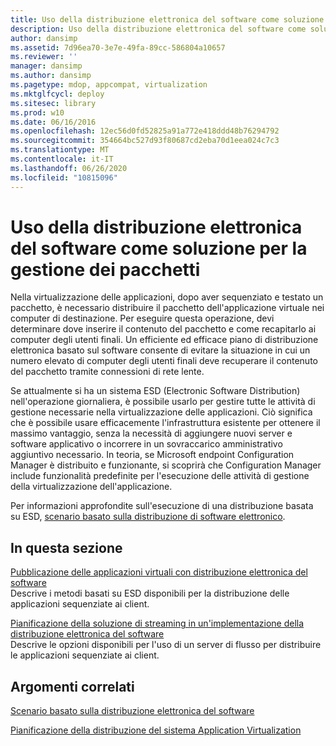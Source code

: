 ```yaml
---
title: Uso della distribuzione elettronica del software come soluzione per la gestione dei pacchetti
description: Uso della distribuzione elettronica del software come soluzione per la gestione dei pacchetti
author: dansimp
ms.assetid: 7d96ea70-3e7e-49fa-89cc-586804a10657
ms.reviewer: ''
manager: dansimp
ms.author: dansimp
ms.pagetype: mdop, appcompat, virtualization
ms.mktglfcycl: deploy
ms.sitesec: library
ms.prod: w10
ms.date: 06/16/2016
ms.openlocfilehash: 12ec56d0fd52825a91a772e418ddd48b76294792
ms.sourcegitcommit: 354664bc527d93f80687cd2eba70d1eea024c7c3
ms.translationtype: MT
ms.contentlocale: it-IT
ms.lasthandoff: 06/26/2020
ms.locfileid: "10815096"
---
```

# Uso della distribuzione elettronica del software come soluzione per la gestione dei pacchetti


Nella virtualizzazione delle applicazioni, dopo aver sequenziato e testato un pacchetto, è necessario distribuire il pacchetto dell'applicazione virtuale nei computer di destinazione. Per eseguire questa operazione, devi determinare dove inserire il contenuto del pacchetto e come recapitarlo ai computer degli utenti finali. Un efficiente ed efficace piano di distribuzione elettronica basato sul software consente di evitare la situazione in cui un numero elevato di computer degli utenti finali deve recuperare il contenuto del pacchetto tramite connessioni di rete lente.

Se attualmente si ha un sistema ESD (Electronic Software Distribution) nell'operazione giornaliera, è possibile usarlo per gestire tutte le attività di gestione necessarie nella virtualizzazione delle applicazioni. Ciò significa che è possibile usare efficacemente l'infrastruttura esistente per ottenere il massimo vantaggio, senza la necessità di aggiungere nuovi server e software applicativo o incorrere in un sovraccarico amministrativo aggiuntivo necessario. In teoria, se Microsoft endpoint Configuration Manager è distribuito e funzionante, si scoprirà che Configuration Manager include funzionalità predefinite per l'esecuzione delle attività di gestione della virtualizzazione dell'applicazione.

Per informazioni approfondite sull'esecuzione di una distribuzione basata su ESD, [scenario basato sulla distribuzione di software elettronico](electronic-software-distribution-based-scenario.md).

## In questa sezione


<a href="" id="publishing-virtual-applications-using-electronic-software-distribution"></a>[Pubblicazione delle applicazioni virtuali con distribuzione elettronica del software](publishing-virtual-applications-using-electronic-software-distribution.md)  
Descrive i metodi basati su ESD disponibili per la distribuzione delle applicazioni sequenziate ai client.

<a href="" id="planning-your-streaming-solution-in-an-electronic-software-distribution-implementation"></a>[Pianificazione della soluzione di streaming in un'implementazione della distribuzione elettronica del software](planning-your-streaming-solution-in-an-electronic-software-distribution-implementation.md)  
Descrive le opzioni disponibili per l'uso di un server di flusso per distribuire le applicazioni sequenziate ai client.

## Argomenti correlati


[Scenario basato sulla distribuzione elettronica del software](electronic-software-distribution-based-scenario.md)

[Pianificazione della distribuzione del sistema Application Virtualization](planning-for-application-virtualization-system-deployment.md)

 

 





